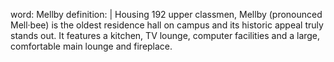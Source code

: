 word: Mellby
definition: |
  Housing 192 upper classmen, Mellby (pronounced Mell·bee) is the oldest residence hall on campus and its historic appeal truly stands out. It features a kitchen, TV lounge, computer facilities and a large, comfortable main lounge and fireplace.
